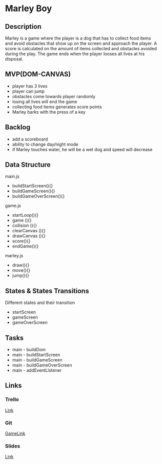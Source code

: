 # Marley Boy

## Description

Marley is a game where the player is a dog that has to collect food items and avoid obstacles that show up on the screen and approach the player. A score is calculated on the amount of items collected and obstacles avoided during the play.
The game ends when the player looses all lives at his disposal.

## MVP(DOM-CANVAS)

* player has 3 lives
* player can jump
* obstacles come towards player randomly
* losing all lives will end the game
* collecting food items generates score points
* Marley barks with the press of a key

## Backlog

* add a scoreboard
* ability to change day/night mode
* if Marley touches water, he will be a wet dog and speed will decrease

## Data Structure

main.js

* buildStartScreen(){}
* buildGameScreen(){}
* buildGameOverScreen(){}

game.js

* startLoop(){}
* game (){}
* collision (){}
* clearCanvas (){}
* drawCanvas (){}
* score(){}
* endGame(){}

marley.js

* draw(){}
* move(){}
* jump(){}

## States & States Transitions

 Different states and their transition
  
  * startScreen
  * gameScreen 
  * gameOverScreen

## Tasks
   * main - buildDom
   * main - buildStartScreen
   * main - buildGameScreen
   * main - buildGameOverScreen
   * main - addEventListener

## Links

### Trello
[Link](https://trello.com/b/hvoaGDyq/marley-html5-canvas)
### Git
[GameLink](https://robertnagy92.github.io/MarleyCanvasGame/)
### Slides
[Link](https://docs.google.com/presentation/d/1FfEVDZh7cn4069b_DOMj1QYOm3VBNkVAe0_jeXwpK7E/edit?usp=sharing)